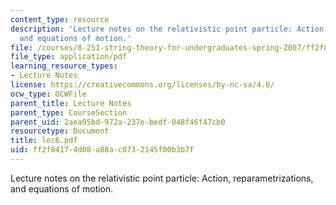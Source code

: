 ```yaml
---
content_type: resource
description: 'Lecture notes on the relativistic point particle: Action, reparametrizations,
  and equations of motion.'
file: /courses/8-251-string-theory-for-undergraduates-spring-2007/ff2f84174d08a88ac0732145f00b3b7f_lec6.pdf
file_type: application/pdf
learning_resource_types:
- Lecture Notes
license: https://creativecommons.org/licenses/by-nc-sa/4.0/
ocw_type: OCWFile
parent_title: Lecture Notes
parent_type: CourseSection
parent_uid: 2aea95bd-972a-237e-bedf-048f46f47cb0
resourcetype: Document
title: lec6.pdf
uid: ff2f8417-4d08-a88a-c073-2145f00b3b7f
---
```

Lecture notes on the relativistic point particle: Action, reparametrizations, and equations of motion.